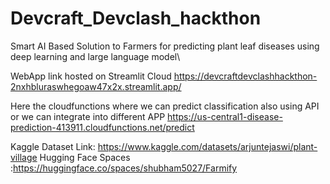 # Devcraft_Devclash_hackthon
Smart AI Based Solution to Farmers for predicting plant leaf diseases using deep learning and large language model\

WebApp link hosted on Streamlit Cloud 
https://devcraftdevclashhackthon-2nxhbluraswhegoaw47x2x.streamlit.app/

Here the cloudfunctions where we can predict classification also using API or we can integrate into different APP
https://us-central1-disease-prediction-413911.cloudfunctions.net/predict

Kaggle Dataset Link: https://www.kaggle.com/datasets/arjuntejaswi/plant-village
Hugging Face Spaces :https://huggingface.co/spaces/shubham5027/Farmify
